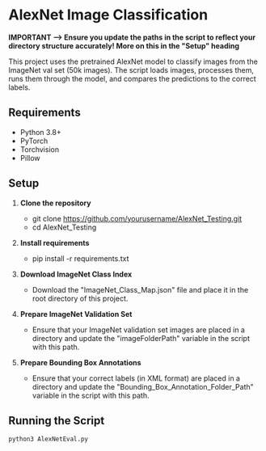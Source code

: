 # AlexNet Image Classification

**IMPORTANT --> Ensure you update the paths in the script to reflect your directory structure accurately! More on this in the "Setup" heading**

This project uses the pretrained AlexNet model to classify images from the ImageNet val set (50k images). The script loads images, processes them, runs them through the model, and compares the predictions to the correct labels.

## Requirements

- Python 3.8+
- PyTorch
- Torchvision
- Pillow

## Setup

1. **Clone the repository**

   - git clone https://github.com/yourusername/AlexNet_Testing.git
   - cd AlexNet_Testing

2. **Install requirements**

   - pip install -r requirements.txt

3. **Download ImageNet Class Index**

   - Download the "ImageNet_Class_Map.json" file and place it in the root directory of this project.

4. **Prepare ImageNet Validation Set**

   - Ensure that your ImageNet validation set images are placed in a directory and update the "imageFolderPath" variable in the script with this path.

5. **Prepare Bounding Box Annotations**

   - Ensure that your correct labels (in XML format) are placed in a directory and update the "Bounding_Box_Annotation_Folder_Path" variable in the script with this path.

## Running the Script

    python3 AlexNetEval.py
